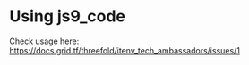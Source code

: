 # Using js9_code

Check usage here: https://docs.grid.tf/threefold/itenv_tech_ambassadors/issues/1


